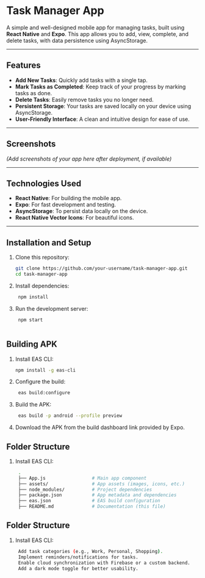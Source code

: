 # Task Manager App

A simple and well-designed mobile app for managing tasks, built using **React Native** and **Expo**. This app allows you to add, view, complete, and delete tasks, with data persistence using AsyncStorage.

---

## Features

- **Add New Tasks**: Quickly add tasks with a single tap.
- **Mark Tasks as Completed**: Keep track of your progress by marking tasks as done.
- **Delete Tasks**: Easily remove tasks you no longer need.
- **Persistent Storage**: Your tasks are saved locally on your device using AsyncStorage.
- **User-Friendly Interface**: A clean and intuitive design for ease of use.

---

## Screenshots

*(Add screenshots of your app here after deployment, if available)*

---

## Technologies Used

- **React Native**: For building the mobile app.
- **Expo**: For fast development and testing.
- **AsyncStorage**: To persist data locally on the device.
- **React Native Vector Icons**: For beautiful icons.

---

## Installation and Setup

1. Clone this repository:
   ```bash
   git clone https://github.com/your-username/task-manager-app.git
   cd task-manager-app

2. Install dependencies:
   ```bash
    npm install

3. Run the development server:
   ```bash
    npm start



## Building APK

1. Install EAS CLI:
   ```bash
   npm install -g eas-cli

2. Configure the build:
   ```bash
    eas build:configure

3. Build the APK:
   ```bash
    eas build -p android --profile preview

3. Download the APK from the build dashboard link provided by Expo.


## Folder Structure

1. Install EAS CLI:
   ```bash
    .
    ├── App.js                 # Main app component
    ├── assets/                # App assets (images, icons, etc.)
    ├── node_modules/          # Project dependencies
    ├── package.json           # App metadata and dependencies
    ├── eas.json               # EAS build configuration
    ├── README.md              # Documentation (this file)


## Folder Structure

1. Install EAS CLI:
   ```bash
    Add task categories (e.g., Work, Personal, Shopping).
    Implement reminders/notifications for tasks.
    Enable cloud synchronization with Firebase or a custom backend.
    Add a dark mode toggle for better usability.

